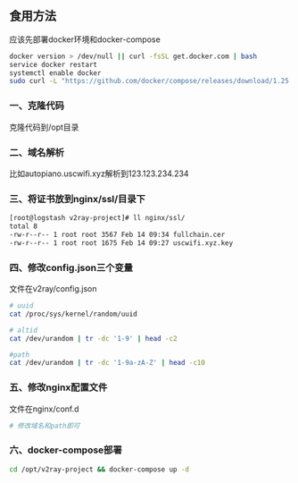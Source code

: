 ## 食用方法

应该先部署docker环境和docker-compose

```bash
docker version > /dev/null || curl -fsSL get.docker.com | bash 
service docker restart 
systemctl enable docker
sudo curl -L "https://github.com/docker/compose/releases/download/1.25.3/docker-compose-$(uname -s)-$(uname -m)" -o /usr/local/bin/docker-compose && sudo chmod +x /usr/local/bin/docker-compose
```

### 一、克隆代码

克隆代码到/opt目录

### 二、域名解析

比如autopiano.uscwifi.xyz解析到123.123.234.234

### 三、将证书放到nginx/ssl/目录下

```bash
[root@logstash v2ray-project]# ll nginx/ssl/
total 8
-rw-r--r-- 1 root root 3567 Feb 14 09:34 fullchain.cer
-rw-r--r-- 1 root root 1675 Feb 14 09:27 uscwifi.xyz.key
```

### 四、修改config.json三个变量

文件在v2ray/config.json

```bash
# uuid
cat /proc/sys/kernel/random/uuid

# altid
cat /dev/urandom | tr -dc '1-9' | head -c2

#path
cat /dev/urandom | tr -dc '1-9a-zA-Z' | head -c10
```

### 五、修改nginx配置文件

文件在nginx/conf.d

```bash
# 修改域名和path即可
```

### 六、docker-compose部署

```bash
cd /opt/v2ray-project && docker-compose up -d
```



